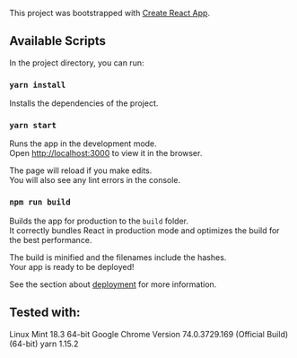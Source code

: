 This project was bootstrapped with [Create React App](https://github.com/facebook/create-react-app).

## Available Scripts

In the project directory, you can run:

### `yarn install`
Installs the dependencies of the project.

### `yarn start`

Runs the app in the development mode.<br>
Open [http://localhost:3000](http://localhost:3000) to view it in the browser.

The page will reload if you make edits.<br>
You will also see any lint errors in the console.

### `npm run build`

Builds the app for production to the `build` folder.<br>
It correctly bundles React in production mode and optimizes the build for the best performance.

The build is minified and the filenames include the hashes.<br>
Your app is ready to be deployed!

See the section about [deployment](https://facebook.github.io/create-react-app/docs/deployment) for more information.

## Tested with:
Linux Mint 18.3 64-bit
Google Chrome Version 74.0.3729.169 (Official Build) (64-bit)
yarn 1.15.2
